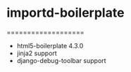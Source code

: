 # importd-boilerplate
===================

* html5-boilerplate 4.3.0
* jinja2 support
* django-debug-toolbar support


